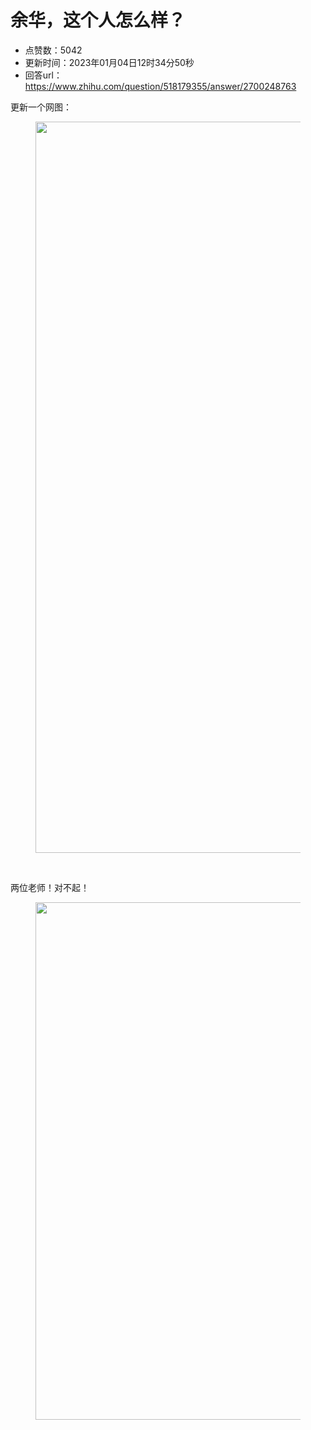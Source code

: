 # 余华，这个人怎么样？
- 点赞数：5042
- 更新时间：2023年01月04日12时34分50秒
- 回答url：https://www.zhihu.com/question/518179355/answer/2700248763
<body>
 <p data-pid="TJMGoTZU">更新一个网图：</p>
 <figure data-size="normal">
  <img src="https://pic1.zhimg.com/50/v2-e01f9a602090e06a9ffbe9ddad4d7d53_720w.jpg?source=1940ef5c" data-rawwidth="1170" data-rawheight="1061" data-size="normal" data-original-token="v2-c5cba8beead2e5762dcb7ce6ddd285a5" data-default-watermark-src="https://pic1.zhimg.com/50/v2-fd0c3e0ea83713feb0814b4fc7eb0b54_720w.jpg?source=1940ef5c" class="origin_image zh-lightbox-thumb" width="1170" data-original="https://picx.zhimg.com/v2-e01f9a602090e06a9ffbe9ddad4d7d53_r.jpg?source=1940ef5c">
 </figure>
 <p class="ztext-empty-paragraph"><br></p>
 <p data-pid="znVw2c0e">两位老师！对不起！</p>
 <figure data-size="normal">
  <img src="https://picx.zhimg.com/50/v2-db712a35f316067ea37e77cedc96348d_720w.jpg?source=1940ef5c" data-rawwidth="828" data-rawheight="1413" data-size="normal" data-original-token="v2-ccab9b43b195f522eb1cf7e8b785e428" data-default-watermark-src="https://pic1.zhimg.com/50/v2-5d6ec4f3c10d53e6d6b5cc17b83d8c4f_720w.jpg?source=1940ef5c" class="origin_image zh-lightbox-thumb" width="828" data-original="https://picx.zhimg.com/v2-db712a35f316067ea37e77cedc96348d_r.jpg?source=1940ef5c">
 </figure>
 <p data-pid="J25lTPRK"></p>
</body>